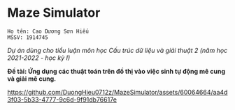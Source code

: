 # Maze Simulator

```text
Họ tên: Cao Dương Sơn Hiếu
MSSV: 1914745
```

*Dự án dùng cho tiểu luận môn học Cấu trúc dữ liệu và giải thuật 2 (năm học 2021-2022 - học kỳ I)*

**Đề tài: Ứng dụng các thuật toán trên đồ thị vào việc sinh tự động mê cung và giải mê cung.**

https://github.com/DuongHieu0712z/MazeSimulator/assets/60064664/aa4d3f03-5b33-4777-9c6d-9f91db76617e
